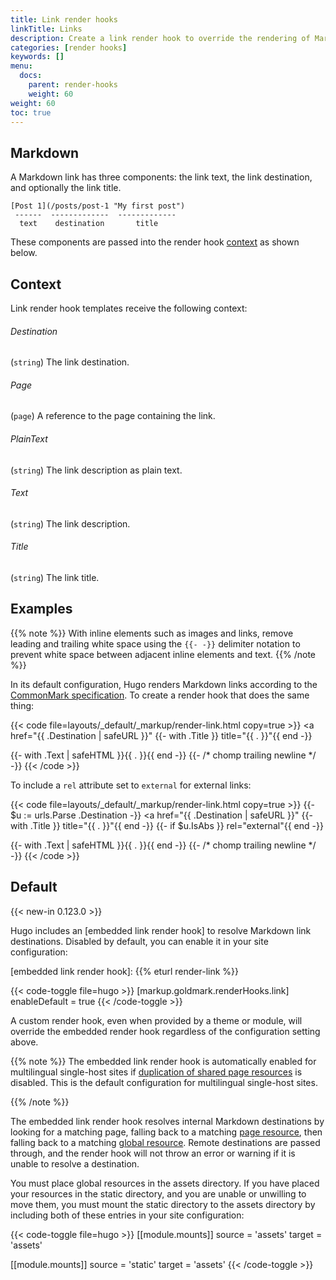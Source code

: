 ```yaml
---
title: Link render hooks
linkTitle: Links
description: Create a link render hook to override the rendering of Markdown links to HTML.
categories: [render hooks]
keywords: []
menu:
  docs:
    parent: render-hooks
    weight: 60
weight: 60
toc: true
---
```


## Markdown

A Markdown link has three components: the link text, the link destination, and optionally the link title.

```text
[Post 1](/posts/post-1 "My first post")
 ------  -------------  -------------
  text    destination       title
```

These components are passed into the render hook [context] as shown below.

[context]: /getting-started/glossary/#context

## Context

Link render hook templates receive the following context:

[context]: /getting-started/glossary/#context

###### Destination

(`string`) The link destination.

###### Page

(`page`) A reference to the page containing the link.

###### PlainText

(`string`) The link description as plain text.

###### Text

(`string`) The link description.

###### Title

(`string`) The link title.

## Examples

{{% note %}}
With inline elements such as images and links, remove leading and trailing white space using the `{{‑ ‑}}` delimiter notation to prevent white space between adjacent inline elements and text.
{{% /note %}}

In its default configuration, Hugo renders Markdown links according to the [CommonMark specification]. To create a render hook that does the same thing:

[CommonMark specification]: https://spec.commonmark.org/current/

{{< code file=layouts/_default/_markup/render-link.html copy=true >}}
<a href="{{ .Destination | safeURL }}"
  {{- with .Title }} title="{{ . }}"{{ end -}}
>
  {{- with .Text | safeHTML }}{{ . }}{{ end -}}
</a>
{{- /* chomp trailing newline */ -}}
{{< /code >}}

To include a `rel` attribute set to `external` for external links:

{{< code file=layouts/_default/_markup/render-link.html copy=true >}}
{{- $u := urls.Parse .Destination -}}
<a href="{{ .Destination | safeURL }}"
  {{- with .Title }} title="{{ . }}"{{ end -}}
  {{- if $u.IsAbs }} rel="external"{{ end -}}
>
  {{- with .Text | safeHTML }}{{ . }}{{ end -}}
</a>
{{- /* chomp trailing newline */ -}}
{{< /code >}}

## Default

{{< new-in 0.123.0 >}}

Hugo includes an [embedded link render hook] to resolve Markdown link destinations. Disabled by default, you can enable it in your site configuration:

[embedded link render hook]: {{% eturl render-link %}}

{{< code-toggle file=hugo >}}
[markup.goldmark.renderHooks.link]
enableDefault = true
{{< /code-toggle >}}

A custom render hook, even when provided by a theme or module, will override the embedded render hook regardless of the configuration setting above.

{{% note %}}
The embedded link render hook is automatically enabled for multilingual single-host sites if [duplication of shared page resources] is disabled. This is the default configuration for multilingual single-host sites.

[duplication of shared page resources]: /getting-started/configuration-markup/#duplicateresourcefiles
{{% /note %}}

The embedded link render hook resolves internal Markdown destinations by looking for a matching page, falling back to a matching [page resource], then falling back to a matching [global resource]. Remote destinations are passed through, and the render hook will not throw an error or warning if it is unable to resolve a destination.

[page resource]: /getting-started/glossary/#page-resource
[global resource]: /getting-started/glossary/#global-resource

You must place global resources in the assets directory. If you have placed your resources in the static directory, and you are unable or unwilling to move them, you must mount the static directory to the assets directory by including both of these entries in your site configuration:

{{< code-toggle file=hugo >}}
[[module.mounts]]
source = 'assets'
target = 'assets'

[[module.mounts]]
source = 'static'
target = 'assets'
{{< /code-toggle >}}

